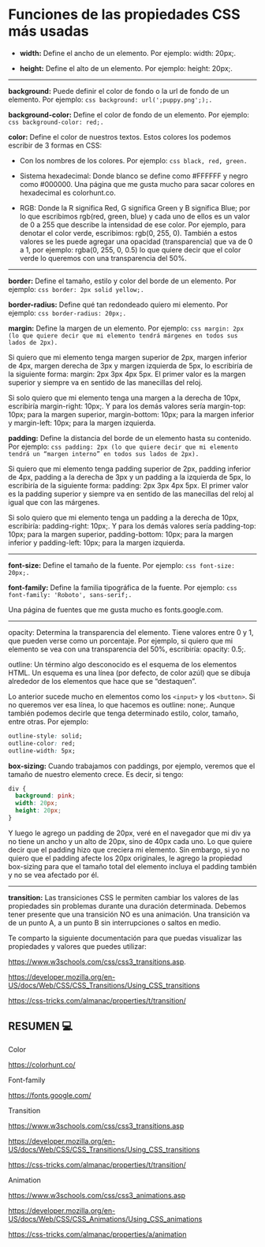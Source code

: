 # Funciones de las propiedades CSS más usadas

- **width:** Define el ancho de un elemento. Por ejemplo: width: 20px;.

- **height:** Define el alto de un elemento. Por ejemplo: height: 20px;.

---

**background:** Puede definir el color de fondo o la url de fondo de un elemento. Por ejemplo:
`css background: url(';puppy.png';);.`

**background-color:** Define el color de fondo de un elemento. Por ejemplo: `css background-color: red;.`

**color:** Define el color de nuestros textos. Estos colores los podemos escribir de 3 formas en CSS:

- Con los nombres de los colores. Por ejemplo: `css black, red, green.`

- Sistema hexadecimal: Donde blanco se define como #FFFFFF y negro como #000000. Una página que me gusta mucho para sacar colores en hexadecimal es colorhunt.co.

- RGB: Donde la R significa Red, G significa Green y B significa Blue; por lo que escribimos rgb(red, green, blue) y cada uno de ellos es un valor de 0 a 255 que describe la intensidad de ese color. Por ejemplo, para denotar el color verde, escribimos: rgb(0, 255, 0). También a estos valores se les puede agregar una opacidad (transparencia) que va de 0 a 1, por ejemplo: rgba(0, 255, 0, 0.5) lo que quiere decir que el color verde lo queremos con una transparencia del 50%.

---

**border:** Define el tamaño, estilo y color del borde de un elemento. Por ejemplo: `css border: 2px solid yellow;.`

**border-radius:** Define qué tan redondeado quiero mi elemento. Por ejemplo: `css border-radius: 20px;.`

**margin:** Define la margen de un elemento. Por ejemplo: `css margin: 2px (lo que quiere decir que mi elemento tendrá márgenes en todos sus lados de 2px).`

Si quiero que mi elemento tenga margen superior de 2px, margen inferior de 4px, margen derecha de 3px y margen izquierda de 5px, lo escribiría de la siguiente forma: margin: 2px 3px 4px 5px. El primer valor es la margen superior y siempre va en sentido de las manecillas del reloj.

Si solo quiero que mi elemento tenga una margen a la derecha de 10px, escribiría margin-right: 10px;. Y para los demás valores sería margin-top: 10px; para la margen superior, margin-bottom: 10px; para la margen inferior y margin-left: 10px; para la margen izquierda.

**padding:** Define la distancia del borde de un elemento hasta su contenido. Por ejemplo: `css padding: 2px (lo que quiere decir que mi elemento tendrá un “margen interno” en todos sus lados de 2px).`

Si quiero que mi elemento tenga padding superior de 2px, padding inferior de 4px, padding a la derecha de 3px y un padding a la izquierda de 5px, lo escribiría de la siguiente forma: padding: 2px 3px 4px 5px. El primer valor es la padding superior y siempre va en sentido de las manecillas del reloj al igual que con las márgenes.

Si solo quiero que mi elemento tenga un padding a la derecha de 10px, escribiría: padding-right: 10px;. Y para los demás valores sería padding-top: 10px; para la margen superior, padding-bottom: 10px; para la margen inferior y padding-left: 10px; para la margen izquierda.

---

**font-size:** Define el tamaño de la fuente. Por ejemplo: `css font-size: 20px;.`

**font-family:** Define la familia tipográfica de la fuente. Por ejemplo: `css font-family: 'Roboto', sans-serif;.`

Una página de fuentes que me gusta mucho es fonts.google.com.

---

opacity: Determina la transparencia del elemento. Tiene valores entre 0 y 1, que pueden verse como un porcentaje. Por ejemplo, si quiero que mi elemento se vea con una transparencia del 50%, escribiría: opacity: 0.5;.

outline: Un término algo desconocido es el esquema de los elementos HTML. Un esquema es una línea (por defecto, de color azúl) que se dibuja alrededor de los elementos que hace que se “destaquen”.

Lo anterior sucede mucho en elementos como los `<input>` y los `<button>`. Si no queremos ver esa línea, lo que hacemos es outline: none;. Aunque también podemos decirle que tenga determinado estilo, color, tamaño, entre otras. Por ejemplo:

```css
outline-style: solid;
outline-color: red;
outline-width: 5px;
```

**box-sizing:** Cuando trabajamos con paddings, por ejemplo, veremos que el tamaño de nuestro elemento crece. Es decir, si tengo:

```css
div {
  background: pink;
  width: 20px;
  height: 20px;
}
```

Y luego le agrego un padding de 20px, veré en el navegador que mi div ya no tiene un ancho y un alto de 20px, sino de 40px cada uno. Lo que quiere decir que el padding hizo que creciera mi elemento. Sin embargo, si yo no quiero que el padding afecte los 20px originales, le agrego la propiedad box-sizing para que el tamaño total del elemento incluya el padding también y no se vea afectado por él.

---

**transition:** Las transiciones CSS le permiten cambiar los valores de las propiedades sin problemas durante una duración determinada. Debemos tener presente que una transición NO es una animación. Una transición va de un punto A, a un punto B sin interrupciones o saltos en medio.

Te comparto la siguiente documentación para que puedas visualizar las propiedades y valores que puedes utilizar:

<https://www.w3schools.com/css/css3_transitions.asp>.

<https://developer.mozilla.org/en-US/docs/Web/CSS/CSS_Transitions/Using_CSS_transitions>

<https://css-tricks.com/almanac/properties/t/transition/>

## RESUMEN 💻

Color

<https://colorhunt.co/>

Font-family

<https://fonts.google.com/>

Transition

<https://www.w3schools.com/css/css3_transitions.asp>

<https://developer.mozilla.org/en-US/docs/Web/CSS/CSS_Transitions/Using_CSS_transitions>

<https://css-tricks.com/almanac/properties/t/transition/>

Animation

<https://www.w3schools.com/css/css3_animations.asp>

<https://developer.mozilla.org/en-US/docs/Web/CSS/CSS_Animations/Using_CSS_animations>

<https://css-tricks.com/almanac/properties/a/animation>
